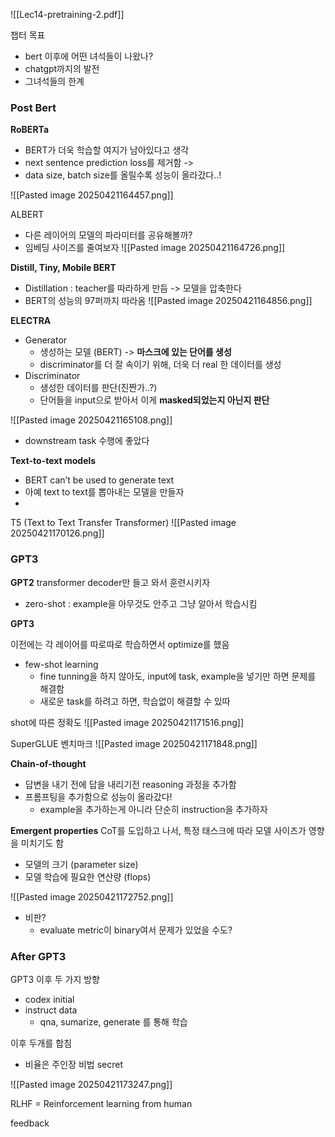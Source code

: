 
![[Lec14-pretraining-2.pdf]]


챕터 목표
- bert 이후에 어떤 녀석들이 나왔나?
- chatgpt까지의 발전
- 그녀석들의 한계

### Post Bert

**RoBERTa**
- BERT가 더욱 학습할 여지가 남아있다고 생각
- next sentence prediction loss를 제거함 ->
- data size, batch size를 올릴수록 성능이 올라갔다..!

![[Pasted image 20250421164457.png]]



ALBERT
- 다른 레이어의 모델의 파라미터를 공유해볼까?
- 임베딩 사이즈를 줄여보자
![[Pasted image 20250421164726.png]]

**Distill, Tiny, Mobile BERT**
- Distillation : teacher를 따라하게 만듬 -> 모델을 압축한다
- BERT의 성능의 97퍼까지 따라옴
![[Pasted image 20250421164856.png]]

**ELECTRA**
- Generator
	- 생성하는 모델 (BERT) -> **마스크에 있는 단어를 생성**
	- discriminator를 더 잘 속이기 위해, 더욱 더 real 한 데이터를 생성 
- Discriminator
	- 생성한 데이터를 판단(진짠가..?)
	- 단어들을 input으로 받아서 이게 **masked되었는지 아닌지 판단**

![[Pasted image 20250421165108.png]]

- downstream task 수행에 좋았다

**Text-to-text models**
- BERT can’t be used to generate text
- 아예 text to text를 뽑아내는 모델을 만들자
- 

T5 (Text to Text Transfer Transformer)
![[Pasted image 20250421170126.png]]

### GPT3

**GPT2**
transformer decoder만 들고 와서 훈련시키자

- zero-shot : example을 아무것도 안주고 그냥 알아서 학습시킴


**GPT3**

이전에는 각 레이어를 따로따로 학습하면서 optimize를 했음

- few-shot learning
	- fine tunning을 하지 않아도, input에 task, example을 넣기만 하면 문제를 해결함
	- 새로운 task를 하려고 하면, 학습없이 해결할 수 있따

shot에 따른 정확도
![[Pasted image 20250421171516.png]]

SuperGLUE 벤치마크
![[Pasted image 20250421171848.png]]

**Chain-of-thought**

- 답변을 내기 전에 답을 내리기전 reasoning 과정을 추가함
- 프롬프팅을 추가함으로 성능이 올라갔다!
	- example을 추가하는게 아니라 단순히 instruction을 추가하자

**Emergent properties**
CoT를 도입하고 나서, 특정 태스크에 따라 모델 사이즈가 영향을 미치기도 함

- 모델의 크기 (parameter size)
- 모델 학습에 필요한 연산량 (flops)

![[Pasted image 20250421172752.png]]

- 비판?
	- evaluate metric이 binary여서 문제가 있었을 수도?

### After GPT3

GPT3 이후 두 가지 방향
- codex initial
- instruct data
	- qna, sumarize, generate 를 통해 학습

이후 두개를 합침
- 비율은 주인장 비법 secret

![[Pasted image 20250421173247.png]]

RLHF = Reinforcement learning from human

feedback
